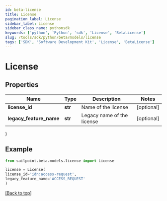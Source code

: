 ```yaml
---
id: beta-license
title: License
pagination_label: License
sidebar_label: License
sidebar_class_name: pythonsdk
keywords: ['python', 'Python', 'sdk', 'License', 'BetaLicense'] 
slug: /tools/sdk/python/beta/models/license
tags: ['SDK', 'Software Development Kit', 'License', 'BetaLicense']
---
```


# License


## Properties

Name | Type | Description | Notes
------------ | ------------- | ------------- | -------------
**license_id** | **str** | Name of the license | [optional] 
**legacy_feature_name** | **str** | Legacy name of the license | [optional] 
}

## Example

```python
from sailpoint.beta.models.license import License

license = License(
license_id='idn:access-request',
legacy_feature_name='ACCESS_REQUEST'
)

```
[[Back to top]](#) 

